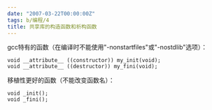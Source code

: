 ```yaml
---
date: "2007-03-22T00:00:00Z"
tags: b/编程/4
title: 共享库的构造函数和析构函数
---
```


gcc特有的函数（在编译时不能使用"-nonstartfiles"或"-nostdlib"选项）：

    void __attribute__ ((constructor)) my_init(void);
    void __attribute__ ((destructor)) my_fini(void);

移植性更好的函数（不能改变函数名）：

    void _init(); 
    void _fini();

